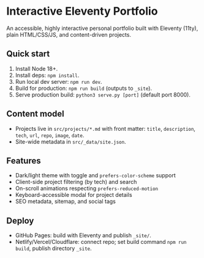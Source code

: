 # Interactive Eleventy Portfolio

An accessible, highly interactive personal portfolio built with Eleventy (11ty), plain HTML/CSS/JS, and content-driven projects.

## Quick start

1. Install Node 18+.
2. Install deps: `npm install`.
3. Run local dev server: `npm run dev`.
4. Build for production: `npm run build` (outputs to `_site`).
5. Serve production build: `python3 serve.py [port]` (default port 8000).

## Content model

- Projects live in `src/projects/*.md` with front matter: `title`, `description`, `tech`, `url`, `repo`, `image`, `date`.
- Site-wide metadata in `src/_data/site.json`.

## Features

- Dark/light theme with toggle and `prefers-color-scheme` support
- Client-side project filtering (by tech) and search
- On-scroll animations respecting `prefers-reduced-motion`
- Keyboard-accessible modal for project details
- SEO metadata, sitemap, and social tags

## Deploy

- GitHub Pages: build with Eleventy and publish `_site/`.
- Netlify/Vercel/Cloudflare: connect repo; set build command `npm run build`, publish directory `_site`.
